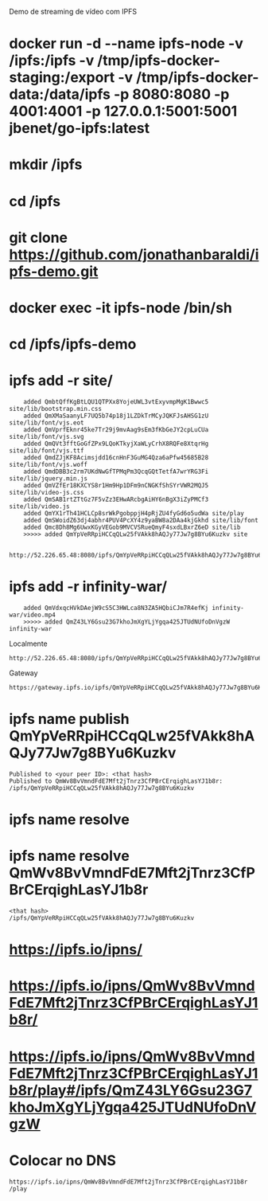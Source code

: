 Demo de streaming de vídeo com IPFS

# docker run -d --name ipfs-node -v /ipfs:/ipfs -v /tmp/ipfs-docker-staging:/export -v /tmp/ipfs-docker-data:/data/ipfs -p 8080:8080 -p 4001:4001 -p 127.0.0.1:5001:5001 jbenet/go-ipfs:latest

# mkdir /ipfs
# cd /ipfs
# git clone https://github.com/jonathanbaraldi/ipfs-demo.git
# docker exec -it ipfs-node /bin/sh
# cd /ipfs/ipfs-demo
# ipfs add -r site/

		added QmbtQffKgBtLQU1QTPXx8YojeUWL3vtExyvmpMgK1Bwwc5 site/lib/bootstrap.min.css
		added QmXMaSaanyLF7UQ5b74p18j1LZDkTrMCyJQKFJsAHSG1zU site/lib/font/vjs.eot
		added QmVprfEknr45ke7Tr29j9mvAag9sEm3fKbGeJY2cpLuCUa site/lib/font/vjs.svg
		added QmQVt3fftGoGfZPx9LQoKTkyjXaWLyCrhX8RQFe8XtqrHg site/lib/font/vjs.ttf
		added QmdZJjKF8Acimsjdd16cnHnF3GuMG4Qza6aPfw45685B28 site/lib/font/vjs.woff
		added QmdDBB3c2rm7UKdNwGfTPMqPm3QcqGQtTetfA7wrYRG3Fi site/lib/jquery.min.js
		added QmVZfEr18KXCYS8r1Hm9Hp1DFm9nCNGKfShSYrVWR2MQJ5 site/lib/video-js.css
		added QmSAB1rtZTtGz7F5vZz3EHwARcbgAiHY6nBgX3iZyPMCf3 site/lib/video.js
		added QmYX1rTh41HCLCp8srWkPgobppjH4pRjZU4fyGd6o5udWa site/play
		added QmSWoidZ63dj4abhr4PUV4PcXY4z9yaBW8a2DAa4kjGkhd site/lib/font
		added Qmc8Dh8Mg6UwxKGyVEGob9MVCVSRueQmyF4sxdLBxrZ6eD site/lib
		>>>>> added QmYpVeRRpiHCCqQLw25fVAkk8hAQJy77Jw7g8BYu6Kuzkv site

		http://52.226.65.48:8080/ipfs/QmYpVeRRpiHCCqQLw25fVAkk8hAQJy77Jw7g8BYu6Kuzkv

# ipfs add -r infinity-war/
	
		added QmVdxqcHVkDAejW9cS5C3HWLca8N3ZA5HQbiCJm7R4efKj infinity-war/video.mp4
		>>>>> added QmZ43LY6Gsu23G7khoJmXgYLjYgqa425JTUdNUfoDnVgzW infinity-war


Localmente

	http://52.226.65.48:8080/ipfs/QmYpVeRRpiHCCqQLw25fVAkk8hAQJy77Jw7g8BYu6Kuzkv/play#/ipfs/QmZ43LY6Gsu23G7khoJmXgYLjYgqa425JTUdNUfoDnVgzW

Gateway

	https://gateway.ipfs.io/ipfs/QmYpVeRRpiHCCqQLw25fVAkk8hAQJy77Jw7g8BYu6Kuzkv/play#/ipfs/QmZ43LY6Gsu23G7khoJmXgYLjYgqa425JTUdNUfoDnVgzW

	

# ipfs name publish QmYpVeRRpiHCCqQLw25fVAkk8hAQJy77Jw7g8BYu6Kuzkv
	Published to <your peer ID>: <that hash>
	Published to QmWv8BvVmndFdE7Mft2jTnrz3CfPBrCErqighLasYJ1b8r: /ipfs/QmYpVeRRpiHCCqQLw25fVAkk8hAQJy77Jw7g8BYu6Kuzkv

# ipfs name resolve <your peer ID>
# ipfs name resolve QmWv8BvVmndFdE7Mft2jTnrz3CfPBrCErqighLasYJ1b8r
					
	<that hash>
	/ipfs/QmYpVeRRpiHCCqQLw25fVAkk8hAQJy77Jw7g8BYu6Kuzkv

# https://ipfs.io/ipns/<your peer ID>
# https://ipfs.io/ipns/QmWv8BvVmndFdE7Mft2jTnrz3CfPBrCErqighLasYJ1b8r/

# https://ipfs.io/ipns/QmWv8BvVmndFdE7Mft2jTnrz3CfPBrCErqighLasYJ1b8r/play#/ipfs/QmZ43LY6Gsu23G7khoJmXgYLjYgqa425JTUdNUfoDnVgzW

# Colocar no DNS

	https://ipfs.io/ipns/QmWv8BvVmndFdE7Mft2jTnrz3CfPBrCErqighLasYJ1b8r
	/play




